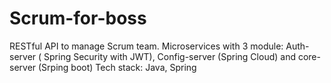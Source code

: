 # Scrum-for-boss
RESTful API to manage Scrum team. Microservices with 3 module: Auth-server ( Spring Security with JWT), Config-server (Spring Cloud) and core-server (Srping boot) 
Tech stack: Java, Spring
